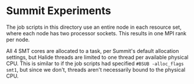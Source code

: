 # Summit Experiments

The job scripts in this directory use an entire node in each resource set, where each node has two processor sockets.
This results in one MPI rank per node.

All 4 SMT cores are allocated to a task, per Summit's default allocation settings, but Halide threads are limited to one thread per available physical CPU.
This is similar to if the job scripts had specified `#BSUB -alloc_flags smt1`, but since we don't, threads aren't necessarily bound to the physical CPU.
